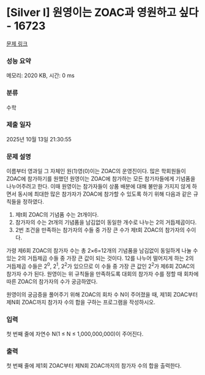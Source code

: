 # [Silver I] 원영이는 ZOAC과 영원하고 싶다 - 16723 

[문제 링크](https://www.acmicpc.net/problem/16723) 

### 성능 요약

메모리: 2020 KB, 시간: 0 ms

### 분류

수학

### 제출 일자

2025년 10월 13일 21:30:55

### 문제 설명

<p>이름부터 영과일 그 자체인 원(1)영(0)이는 ZOAC의 운영진이다. 많은 학회원들이 ZOAC에 참가하기를 원했던 원영이는 ZOAC에 참가하는 모든 참가자들에게 기념품을 나누어주려고 한다. 이때 원영이는 참가자들이 상품 배분에 대해 불만을 가지지 않게 하면서 동시에 최대한 많은 참가자가 ZOAC에 참가할 수 있도록 하기 위해 다음과 같은 규칙들을 정하였다.</p>

<ol>
	<li>제t회 ZOAC의 기념품 수는 2t개이다.</li>
	<li>참가자의 수는 2t개의 기념품을 남김없이 동일한 개수로 나누는 2의 거듭제곱이다.</li>
	<li>2번 조건을 만족하는 참가자의 수들 중 가장 큰 수가 제t회 ZOAC의 참가자의 수이다.</li>
</ol>

<p>가령 제6회 ZOAC의 참가자 수는 총 2×6=12개의 기념품을 남김없이 동일하게 나눌 수 있는 2의 거듭제곱 수들 중 가장 큰 값이 되는 것이다. 12를 나누어 떨어지게 하는 2의 거듭제곱 수들은 2<sup>0</sup>, 2<sup>1</sup>, 2<sup>2</sup>가 있으므로 이 수들 중 가장 큰 값인 2<sup>2</sup>가 제6회 ZOAC의 참가자 수가 된다. 원영이는 위 규칙들을 만족하도록 대회의 참가자 수를 정할 때 회차에 따른 ZOAC의 참가자의 수가 궁금하였다.</p>

<p>원영이의 궁금증을 풀어주기 위해 ZOAC의 회차 수 N이 주어졌을 때, 제1회 ZOAC부터 제N회 ZOAC까지 참가자 수의 합을 구하는 프로그램을 작성하시오.</p>

### 입력 

 <p>첫 번째 줄에 자연수 N(1 ≤ N ≤ 1,000,000,000)이 주어진다.</p>

### 출력 

 <p>첫 번째 줄에 제1회 ZOAC부터 제N회 ZOAC까지의 참가자 수의 합을 출력한다.</p>

